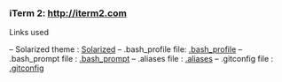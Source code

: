 ### iTerm 2: http://iterm2.com

Links used

–  Solarized theme  : [Solarized](http://ethanschoonover.com/solarized)
– .bash_profile file: [.bash_profile](https://github.com/omeroner/sysadmin/tree/master/configs/mac-dev-setup/.bash_profile)
– .bash_prompt file : [.bash_prompt](https://github.com/omeroner/sysadmin/tree/master/configs/mac-dev-setup/.bash_prompt)
– .aliases file     : [.aliases](https://github.com/omeroner/sysadmin/tree/master/configs/mac-dev-setup/.aliases)
– .gitconfig file   : [.gitconfig](https://github.com/omeroner/sysadmin/tree/master/configs/mac-dev-setup/.gitconfig)

